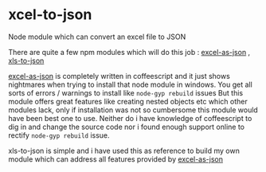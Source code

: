 # xcel-to-json
Node module which can convert an excel file to JSON

There are quite a few npm modules which will do this job : [excel-as-json](https://www.npmjs.com/package/excel-as-json) , [xls-to-json](https://www.npmjs.com/package/xls-to-json) 

[excel-as-json](https://www.npmjs.com/package/excel-as-json) is completely written in coffeescript and it just shows nightmares when trying to install that node module in windows. You get all sorts of errors / warnings to install like `node-gyp rebuild` issues
But this module offers great features like creating nested objects etc which other modules lack, only if installation was not so cumbersome this module would have been best one to use.
Neither do i have knowledge of coffeescript to dig in and change the source code nor i found enough support online to rectify `node-gyp rebuild` issue.

xls-to-json is simple and i have used this as reference to build my own module which can address all features provided by [excel-as-json](https://www.npmjs.com/package/excel-as-json)
